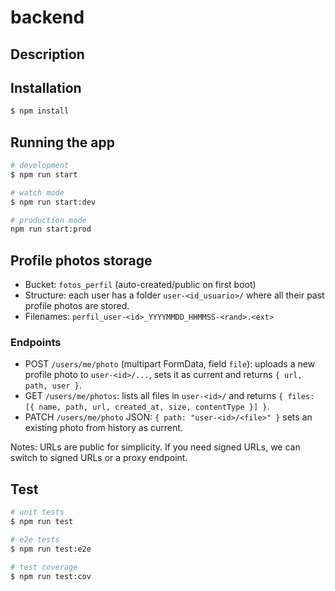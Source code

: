 # backend

## Description



## Installation

```bash
$ npm install
```

## Running the app

```bash
# development
$ npm run start

# watch mode
$ npm run start:dev

# production mode
npm run start:prod
```

## Profile photos storage

- Bucket: `fotos_perfil` (auto-created/public on first boot)
- Structure: each user has a folder `user-<id_usuario>/` where all their past profile photos are stored.
- Filenames: `perfil_user-<id>_YYYYMMDD_HHMMSS-<rand>.<ext>`

### Endpoints

- POST `/users/me/photo` (multipart FormData, field `file`): uploads a new profile photo to `user-<id>/...`, sets it as current and returns `{ url, path, user }`.
- GET `/users/me/photos`: lists all files in `user-<id>/` and returns `{ files: [{ name, path, url, created_at, size, contentType }] }`.
- PATCH `/users/me/photo` JSON: `{ path: "user-<id>/<file>" }` sets an existing photo from history as current.

Notes: URLs are public for simplicity. If you need signed URLs, we can switch to signed URLs or a proxy endpoint.

## Test

```bash
# unit tests
$ npm run test

# e2e tests
$ npm run test:e2e

# test coverage
$ npm run test:cov
```
